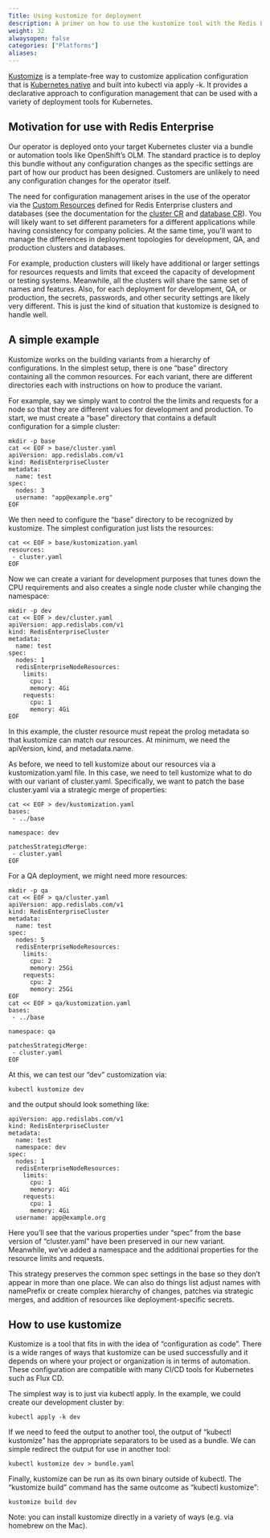 ```yaml
---
Title: Using kustomize for deployment
description: A primer on how to use the kustomize tool with the Redis Enterprise operator on Kubernetes
weight: 32
alwaysopen: false
categories: ["Platforms"]
aliases:
---
```


[Kustomize](https://kustomize.io) is a template-free way to customize application configuration that is [Kubernetes native](https://github.com/kubernetes-sigs/kustomize) and built into kubectl via apply -k. It provides a declarative approach to configuration management that can be used with a variety of deployment tools for Kubernetes.

## Motivation for use with Redis Enterprise

Our operator is deployed onto your target Kubernetes cluster via a bundle or automation tools like OpenShift’s OLM. The standard practice is to deploy this bundle without any configuration changes as the specific settings are part of how our product has been designed. Customers are unlikely to need any configuration changes for the operator itself.

The need for configuration management arises in the use of the operator via the [Custom Resources](https://kubernetes.io/docs/concepts/extend-kubernetes/api-extension/custom-resources/) defined for Redis Enterprise clusters and databases (see the documentation for the [cluster CR](https://github.com/RedisLabs/redis-enterprise-k8s-docs/blob/master/redis_enterprise_cluster_api.md) and [database CR](https://github.com/RedisLabs/redis-enterprise-k8s-docs/blob/master/redis_enterprise_database_api.md)). You will likely want to set different parameters for a different applications while having consistency for company policies. At the same time, you'll want to manage the differences in deployment topologies for development, QA, and production clusters and databases.

For example, production clusters will likely have additional or larger settings for resources requests and limits that exceed the capacity of development or testing systems. Meanwhile, all the clusters will share the same set of names and features. Also, for each deployment for development, QA, or production, the secrets, passwords, and other security settings are likely very different. This is just the kind of situation that kustomize is designed to handle well.

## A simple example

Kustomize works on the building variants from a hierarchy of configurations. In the simplest setup, there is one “base” directory containing all the common resources. For each variant, there are different directories each with instructions on how to produce the variant.

For example, say we simply want to control the the limits and requests for a node so that they are different values for development and production. To start, we must create a “base” directory that contains a default configuration for a simple cluster:

```
mkdir -p base
cat << EOF > base/cluster.yaml
apiVersion: app.redislabs.com/v1
kind: RedisEnterpriseCluster
metadata:
  name: test
spec:
  nodes: 3
  username: "app@example.org"
EOF
```

We then need to configure the “base” directory to be recognized by kustomize. The simplest configuration just lists the resources:

```
cat << EOF > base/kustomization.yaml
resources:
 - cluster.yaml
EOF
```

Now we can create a variant for development purposes that tunes down the CPU requirements and also creates a single node cluster while changing the namespace:

```
mkdir -p dev
cat << EOF > dev/cluster.yaml
apiVersion: app.redislabs.com/v1
kind: RedisEnterpriseCluster
metadata:
  name: test
spec:
  nodes: 1
  redisEnterpriseNodeResources:
    limits:
      cpu: 1
      memory: 4Gi
    requests:
      cpu: 1
      memory: 4Gi
EOF
```

In this example, the cluster resource must repeat the prolog metadata so that kustomize can match our resources. At minimum, we need the apiVersion, kind, and metadata.name.

As before, we need to tell kustomize about our resources via a kustomization.yaml file. In this case, we need to tell kustomize what to do with our variant of cluster.yaml. Specifically, we want to patch the base cluster.yaml via a strategic merge of properties:

```
cat << EOF > dev/kustomization.yaml
bases:
 - ../base

namespace: dev

patchesStrategicMerge:
 - cluster.yaml
EOF
```

For a QA deployment, we might need more resources:

```
mkdir -p qa
cat << EOF > qa/cluster.yaml
apiVersion: app.redislabs.com/v1
kind: RedisEnterpriseCluster
metadata:
  name: test
spec:
  nodes: 5
  redisEnterpriseNodeResources:
    limits:
      cpu: 2
      memory: 25Gi
    requests:
      cpu: 2
      memory: 25Gi
EOF
cat << EOF > qa/kustomization.yaml
bases:
 - ../base

namespace: qa

patchesStrategicMerge:
 - cluster.yaml
EOF
```

At this, we can test our “dev” customization via:

```
kubectl kustomize dev
```

and the output should look something like:

```
apiVersion: app.redislabs.com/v1
kind: RedisEnterpriseCluster
metadata:
  name: test
  namespace: dev
spec:
  nodes: 1
  redisEnterpriseNodeResources:
    limits:
      cpu: 1
      memory: 4Gi
    requests:
      cpu: 1
      memory: 4Gi
  username: app@example.org
```

Here you’ll see that the various properties under “spec” from the base version of “cluster.yaml” have been preserved in our new variant. Meanwhile, we’ve added a namespace and the additional properties for the resource limits and requests.

This strategy preserves the common spec settings in the base so they don’t appear in more than one place. We can also do things list adjust names with namePrefix or create complex hierarchy of changes, patches via strategic merges, and addition of resources like deployment-specific secrets.

## How to use kustomize

Kustomize is a tool that fits in with the idea of “configuration as code”. There is a wide ranges of ways that kustomize can be used successfully and it depends on where your project or organization is in terms of automation. These configuration are compatible with many CI/CD tools for Kubernetes such as Flux CD.

The simplest way is to just via kubectl apply. In the example, we could create our development cluster by:

```
kubectl apply -k dev
```

If we need to feed the output to another tool, the output of “kubectl kustomize” has the appropriate separators to be used as a bundle. We can simple redirect the output for use in another tool:

```
kubectl kustomize dev > bundle.yaml
```

Finally, kustomize can be run as its own binary outside of kubectl. The “kustomize build” command has the same outcome as “kubectl kustomize”:

```
kustomize build dev
```

Note: you can install kustomize directly in a variety of ways (e.g. via homebrew on the Mac).
